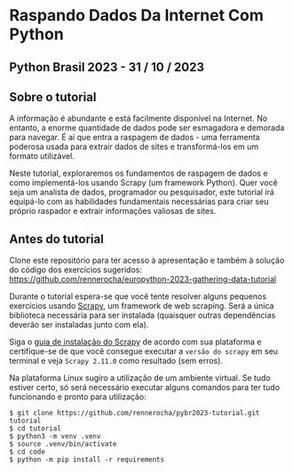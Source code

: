 # Raspando Dados Da Internet Com Python
## Python Brasil 2023 - 31 / 10 / 2023

## Sobre o tutorial

A informação é abundante e está facilmente disponível na Internet. No entanto, a enorme quantidade de dados pode
ser esmagadora e demorada para navegar. É aí que entra a raspagem de dados - uma ferramenta poderosa usada para
extrair dados de sites e transformá-los em um formato utilizável.

Neste tutorial, exploraremos os fundamentos de raspagem de dados e como implementá-los usando Scrapy (um
framework Python). Quer você seja um analista de dados, programador ou pesquisador, este tutorial irá
equipá-lo com as habilidades fundamentais necessárias para criar seu próprio raspador e extrair informações
valiosas de sites.

## Antes do tutorial

Clone este repositório para ter acesso à apresentação e também à solução do código dos exercícios sugeridos:
https://github.com/rennerocha/europython-2023-gathering-data-tutorial

Durante o tutorial espera-se que você tente resolver alguns pequenos exercícios usando
[Scrapy](https://scrapy.org), um framework de web scraping. Será a única biblioteca necessária para ser instalada
(quaisquer outras dependências deverão ser instaladas junto com ela).

Siga o [guia de instalação do Scrapy](https://docs.scrapy.org/en/latest/intro/install.html) de acordo com sua
plataforma e certifique-se de que você consegue executar a `versão do scrapy` em seu terminal e veja
`Scrapy 2.11.0` como resultado (sem erros).

Na plataforma Linux sugiro a utilização de um ambiente virtual. Se tudo estiver certo, só será necessário executar alguns
comandos para ter tudo funcionando e pronto para utilização:

```
$ git clone https://github.com/rennerocha/pybr2023-tutorial.git tutorial
$ cd tutorial
$ python3 -m venv .venv
$ source .venv/bin/activate
$ cd code
$ python -m pip install -r requirements
```
